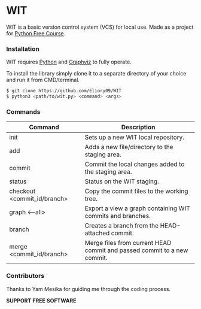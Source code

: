 # WIT

WIT is a basic version control system (VCS) for local use.
Made as a project for [Python Free Course](https://github.com/PythonFreeCourse/Notebooks).

### Installation

WIT requires [Python](https://graphviz.readthedocs.io/en/stable/) and [Graphviz](https://graphviz.readthedocs.io/en/stable/) to fully operate.

To install the library simply clone it to a separate directory of your choice and run it from CMD/terminal.

```sh
$ git clone https://github.com/Eliory09/WIT
$ python3 <path/to/wit.py> <command> <args>
```

### Commands

| Command | Description |
| ------ | ------ |
| init | Sets up a new WIT local repository.|
| add <path> | Adds a new file/directory to the staging area. |
| commit | Commit the local changes added to the staging area. |
| status | Status on the WIT staging. |
| checkout <commit_id/branch> | Copy the commit files to the working tree. |
| graph <--all> | Export a view a graph containing WIT commits and branches. |
| branch <name> | Creates a branch from the HEAD-attached commit. |
| merge <commit_id/branch> | Merge files from current HEAD commit and passed commit to a new commit. |


### Contributors
Thanks to Yam Mesika for guiding me through the coding process.




**SUPPORT FREE SOFTWARE**
